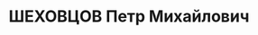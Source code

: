 ---
title: ШЕХОВЦОВ Петр Михайлович
description: "воентехник 2-го ранга 17.02.1936, старший техник-химик артсклада № 29\
  \ \n  Приговорен ВК ВС СССР 08.01.1938, Харьков - ВМН \n  Расстрелян 09.01.1938"
---